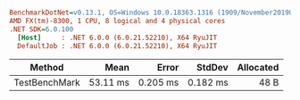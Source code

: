 ``` ini

BenchmarkDotNet=v0.13.1, OS=Windows 10.0.18363.1316 (1909/November2019Update/19H2)
AMD FX(tm)-8300, 1 CPU, 8 logical and 4 physical cores
.NET SDK=6.0.100
  [Host]     : .NET 6.0.0 (6.0.21.52210), X64 RyuJIT
  DefaultJob : .NET 6.0.0 (6.0.21.52210), X64 RyuJIT


```
|        Method |     Mean |    Error |   StdDev | Allocated |
|-------------- |---------:|---------:|---------:|----------:|
| TestBenchMark | 53.11 ms | 0.205 ms | 0.182 ms |      48 B |

